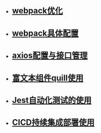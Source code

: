
- ## [webpack优化](https://juejin.cn/post/6905709040311992328)

- ## [webpack具体配置](https://juejin.cn/post/6844904170298818568)

- ## [axios配置与接口管理](https://juejin.cn/post/6889344390079184903)

- ## [富文本组件quill使用](https://juejin.cn/post/6910119980738560014)

- ## [Jest自动化测试的使用](https://juejin.cn/post/6914261906865946631)

- ## [CICD持续集成部署使用](https://juejin.cn/post/6916016350490001415)